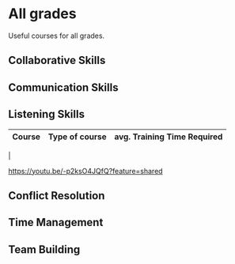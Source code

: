 # All grades

Useful courses for all grades.

## Collaborative Skills

## Communication Skills

## Listening Skills

| Course | Type of course | avg. Training Time Required |
| ------ | ------ | ---- |
|

<https://youtu.be/-p2ksO4JQfQ?feature=shared>

## Conflict Resolution

## Time Management

## Team Building
